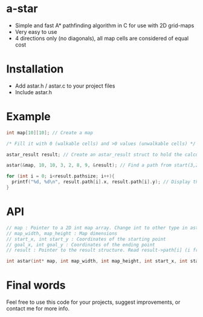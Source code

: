 # a-star
* Simple and fast A* pathfinding algorithm in C for use with 2D grid-maps
* Very easy to use
* 4 directions only (no diagonals), all map cells are considered of equal cost

# Installation
* Add astar.h / astar.c to your project files
* Include astar.h

# Example
```C
int map[10][10]; // Create a map

/* Fill it with 0 (walkable cells) and >0 values (unwalkable cells) */

astar_result result; // Create an astar_result struct to hold the calculated paths

astar(&map, 10, 10, 3, 2, 8, 9, &result); // Find a path from start(3,2) to goal(8,9)

for (int i = 0; i<result.pathsize; i++){
  printf("%d, %d\n", result.path[i].x, result.path[i].y); // Display the path
}
```

# API

```C
// map : Pointer to a 2D int map array. Change int to other type in astar.h / astar.c if your map don't use integers...
// map_width, map_height : Map dimensions
// start_x, int start_y : Coordinates of the starting point
// goal_x, int goal_y : Coordinates of the ending point
// result : Pointer to the result structure. Read result->path[i] (i from 0 to result->pathsize-1) to get your path.

int astar(int* map, int map_width, int map_height, int start_x, int start_y, int goal_x, int goal_y, astar_result* result);
```

# Final words

Feel free to use this code for your projects, suggest improvements, or contact me for more info.
